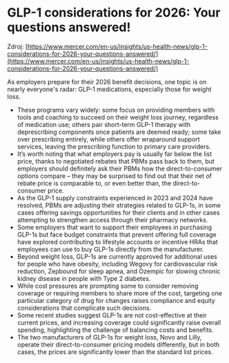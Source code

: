 # GLP-1 considerations for 2026: Your questions answered!

Zdroj: [https://www.mercer.com/en-us/insights/us-health-news/glp-1-considerations-for-2026-your-questions-answered/](https://www.mercer.com/en-us/insights/us-health-news/glp-1-considerations-for-2026-your-questions-answered/)

As employers prepare for their 2026 benefit decisions, one topic is on nearly everyone's radar: GLP-1 medications, especially those for weight loss.

- These programs vary widely: some focus on providing members with tools and coaching to succeed on their weight loss journey, regardless of medication use; others pair short-term GLP-1 therapy with deprescribing components once patients are deemed ready; some take over prescribing entirely, while others offer wraparound support services, leaving the prescribing function to primary care providers.
- It’s worth noting that what employers pay is usually far below the list price, thanks to negotiated rebates that PBMs pass back to them, but employers should definitely ask their PBMs how the direct-to-consumer options compare – they may be surprised to find out that their net of rebate price is comparable to, or even better than, the direct-to-consumer price.
- As the GLP-1 supply constraints experienced in 2023 and 2024 have resolved, PBMs are adjusting their strategies related to GLP-1s, in some cases offering savings opportunities for their clients and in other cases attempting to strengthen access through their pharmacy networks.
- Some employers that want to support their employees in purchasing GLP-1s but face budget constraints that prevent offering full coverage have explored contributing to lifestyle accounts or incentive HRAs that employees can use to buy GLP-1s directly from the manufacturer.
- Beyond weight loss, GLP-1s are currently approved for additional uses for people who have obesity, including Wegovy for cardiovascular risk reduction, Zepbound for sleep apnea, and Ozempic for slowing chronic kidney disease in people with Type 2 diabetes.
- While cost pressures are prompting some to consider removing coverage or requiring members to share more of the cost, targeting one particular category of drug for changes raises compliance and equity considerations that complicate such decisions.
- Some recent studies suggest GLP-1s are not cost-effective at their current prices, and increasing coverage could significantly raise overall spending, highlighting the challenge of balancing costs and benefits.
- The two manufacturers of GLP-1s for weight loss, Novo and Lilly, operate their direct-to-consumer pricing models differently, but in both cases, the prices are significantly lower than the standard list prices.
